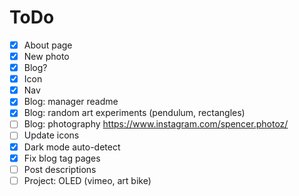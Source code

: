 ToDo
====

- [x] About page
- [x] New photo
- [x] Blog?
- [x] Icon
- [x] Nav
- [x] Blog: manager readme
- [x] Blog: random art experiments (pendulum, rectangles)
- [ ] Blog: photography https://www.instagram.com/spencer.photoz/
- [ ] Update icons
- [x] Dark mode auto-detect
- [x] Fix blog tag pages
- [ ] Post descriptions
- [ ] Project: OLED (vimeo, art bike)
